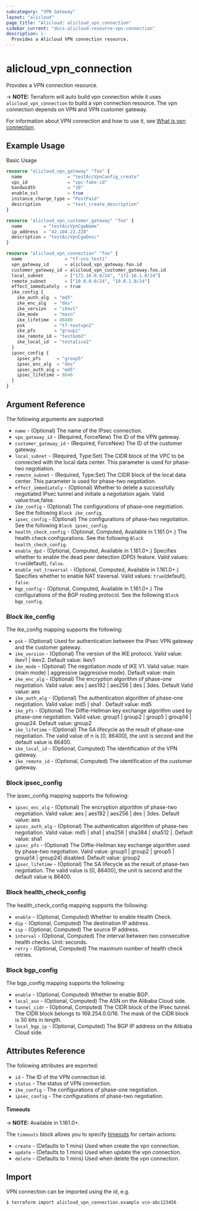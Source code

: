 ```yaml
---
subcategory: "VPN Gateway"
layout: "alicloud"
page_title: "Alicloud: alicloud_vpn_connection"
sidebar_current: "docs-alicloud-resource-vpn-connection"
description: |-
  Provides a Alicloud VPN connection resource.
---
```


# alicloud\_vpn\_connection

Provides a VPN connection resource.

-> **NOTE:** Terraform will auto build vpn connection while it uses `alicloud_vpn_connection` to build a vpn connection resource.
             The vpn connection depends on VPN and VPN customer gateway.

For information about VPN connection and how to use it, see [What is vpn connection](https://www.alibabacloud.com/help/en/doc-detail/120390.html).


## Example Usage

Basic Usage

```terraform
resource "alicloud_vpn_gateway" "foo" {
  name                 = "testAccVpnConfig_create"
  vpc_id               = "vpc-fake-id"
  bandwidth            = "10"
  enable_ssl           = true
  instance_charge_type = "PostPaid"
  description          = "test_create_description"
}

resource "alicloud_vpn_customer_gateway" "foo" {
  name        = "testAccVpnCgwName"
  ip_address  = "42.104.22.228"
  description = "testAccVpnCgwDesc"
}

resource "alicloud_vpn_connection" "foo" {
  name                = "tf-vco_test1"
  vpn_gateway_id      = alicloud_vpn_gateway.foo.id
  customer_gateway_id = alicloud_vpn_customer_gateway.foo.id
  local_subnet        = ["172.16.0.0/24", "172.16.1.0/24"]
  remote_subnet       = ["10.0.0.0/24", "10.0.1.0/24"]
  effect_immediately  = true
  ike_config {
    ike_auth_alg  = "md5"
    ike_enc_alg   = "des"
    ike_version   = "ikev1"
    ike_mode      = "main"
    ike_lifetime  = 86400
    psk           = "tf-testvpn2"
    ike_pfs       = "group1"
    ike_remote_id = "testbob2"
    ike_local_id  = "testalice2"
  }
  ipsec_config {
    ipsec_pfs      = "group5"
    ipsec_enc_alg  = "des"
    ipsec_auth_alg = "md5"
    ipsec_lifetime = 8640
  }
}
```
## Argument Reference

The following arguments are supported:

* `name` - (Optional) The name of the IPsec connection.
* `vpn_gateway_id` - (Required, ForceNew) The ID of the VPN gateway.
* `customer_gateway_id` - (Required, ForceNew) The ID of the customer gateway.
* `local_subnet` - (Required, Type:Set) The CIDR block of the VPC to be connected with the local data center. This parameter is used for phase-two negotiation.
* `remote_subnet` - (Required, Type:Set) The CIDR block of the local data center. This parameter is used for phase-two negotiation.
* `effect_immediately` - (Optional) Whether to delete a successfully negotiated IPsec tunnel and initiate a negotiation again. Valid value:true,false.
* `ike_config` - (Optional) The configurations of phase-one negotiation. See the following `Block ike_config`.
* `ipsec_config` - (Optional) The configurations of phase-two negotiation. See the following `Block ipsec_config`.
* `health_check_config` - (Optional, Computed, Available in 1.161.0+.) The health check configurations. See the following `Block health_check_config`.
* `enable_dpd` - (Optional, Computed, Available in 1.161.0+.) Specifies whether to enable the dead peer detection (DPD) feature. Valid values: `true`(default), `false`.
* `enable_nat_traversal` - (Optional, Computed, Available in 1.161.0+.) Specifies whether to enable NAT traversal. Valid values: `true`(default), `false`.
* `bgp_config` - (Optional, Computed, Available in 1.161.0+.) The configurations of the BGP routing protocol. See the following `Block bgp_config`.

### Block ike_config

The ike_config mapping supports the following:

* `psk` - (Optional) Used for authentication between the IPsec VPN gateway and the customer gateway.
* `ike_version` - (Optional) The version of the IKE protocol. Valid value: ikev1 | ikev2. Default value: ikev1
* `ike_mode` - (Optional) The negotiation mode of IKE V1. Valid value: main (main mode) | aggressive (aggressive mode). Default value: main
* `ike_enc_alg` - (Optional) The encryption algorithm of phase-one negotiation. Valid value: aes | aes192 | aes256 | des | 3des. Default Valid value: aes
* `ike_auth_alg` - (Optional) The authentication algorithm of phase-one negotiation. Valid value: md5 | sha1 . Default value: md5
* `ike_pfs` - (Optional) The Diffie-Hellman key exchange algorithm used by phase-one negotiation. Valid value: group1 | group2 | group5 | group14 | group24. Default value: group2
* `ike_lifetime` - (Optional) The SA lifecycle as the result of phase-one negotiation. The valid value of n is [0, 86400], the unit is second and the default value is 86400.
* `ike_local_id` - (Optional, Computed) The identification of the VPN gateway.
* `ike_remote_id` - (Optional, Computed) The identification of the customer gateway.

### Block ipsec_config

The ipsec_config mapping supports the following:

* `ipsec_enc_alg` - (Optional) The encryption algorithm of phase-two negotiation. Valid value: aes | aes192 | aes256 | des | 3des. Default value: aes
* `ipsec_auth_alg` - (Optional) The authentication algorithm of phase-two negotiation. Valid value: md5 | sha1 | sha256 | sha384 | sha512 |. Default value: sha1
* `ipsec_pfs` - (Optional) The Diffie-Hellman key exchange algorithm used by phase-two negotiation. Valid value: group1 | group2 | group5 | group14 | group24| disabled. Default value: group2
* `ipsec_lifetime` - (Optional)  The SA lifecycle as the result of phase-two negotiation. The valid value is [0, 86400], the unit is second and the default value is 86400.

### Block health_check_config

The health_check_config mapping supports the following:

* `enable` - (Optional, Computed) Whether to enable Health Check.
* `dip` - (Optional, Computed) The destination IP address.
* `sip` - (Optional, Computed) The source IP address.
* `interval` - (Optional, Computed) The interval between two consecutive health checks. Unit: seconds.
* `retry` - (Optional, Computed)  The maximum number of health check retries.

### Block bgp_config

The bgp_config mapping supports the following:

* `enable` - (Optional, Computed) Whether to enable BGP.
* `local_asn` - (Optional, Computed) The ASN on the Alibaba Cloud side.
* `tunnel_cidr` - (Optional, Computed) The CIDR block of the IPsec tunnel. The CIDR block belongs to 169.254.0.0/16. The mask of the CIDR block is 30 bits in length.
* `local_bgp_ip` - (Optional, Computed)  The BGP IP address on the Alibaba Cloud side.

## Attributes Reference

The following attributes are exported:

* `id` - The ID of the VPN connection id.
* `status` - The status of VPN connection.
* `ike_config` - The configurations of phase-one negotiation.
* `ipsec_config` - The configurations of phase-two negotiation.

#### Timeouts

-> **NOTE:** Available in 1.161.0+.

The `timeouts` block allows you to specify [timeouts](https://www.terraform.io/docs/configuration-0-11/resources.html#timeouts) for certain actions:

* `create` - (Defaults to 1 mins) Used when create the vpn connection.
* `update` - (Defaults to 1 mins) Used when update the vpn connection.
* `delete` - (Defaults to 1 mins) Used when delete the vpn connection.

## Import

VPN connection can be imported using the id, e.g.

```shell
$ terraform import alicloud_vpn_connection.example vco-abc123456
```
